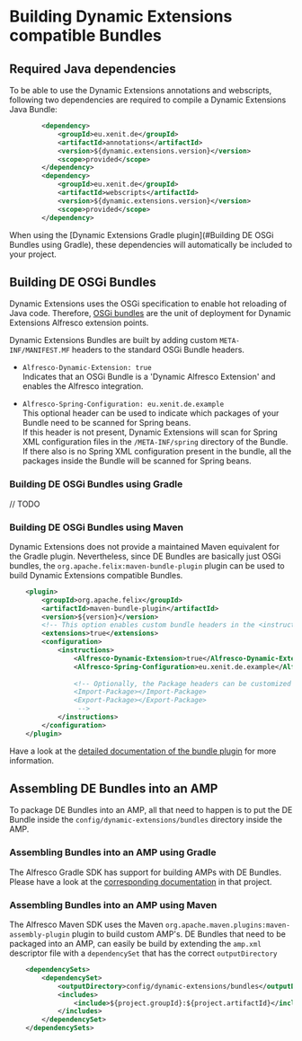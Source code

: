 # Building Dynamic Extensions compatible Bundles

## Required Java dependencies

To be able to use the Dynamic Extensions annotations and webscripts, following two dependencies are required
to compile a Dynamic Extensions Java Bundle:

```xml
        <dependency>
            <groupId>eu.xenit.de</groupId>
            <artifactId>annotations</artifactId>
            <version>${dynamic.extensions.version}</version>
            <scope>provided</scope>
        </dependency>
        <dependency>
            <groupId>eu.xenit.de</groupId>
            <artifactId>webscripts</artifactId>
            <version>${dynamic.extensions.version}</version>
            <scope>provided</scope>
        </dependency>
```

When using the [Dynamic Extensions Gradle plugin](#Building DE OSGi Bundles using Gradle), 
these dependencies will automatically be included to your project.

## Building DE OSGi Bundles

Dynamic Extensions uses the OSGi specification to enable hot reloading of Java 
code. Therefore, [OSGi bundles](https://en.wikipedia.org/wiki/OSGi#Bundles) 
are the unit of deployment for Dynamic Extensions Alfresco extension points.

Dynamic Extensions Bundles are built by adding custom `META-INF/MANIFEST.MF` headers
to the standard OSGi Bundle headers.

* `Alfresco-Dynamic-Extension: true`  
    Indicates that an OSGi Bundle is a 'Dynamic Alfresco Extension' and enables the 
    Alfresco integration.
    
* `Alfresco-Spring-Configuration: eu.xenit.de.example`  
    This optional header can be used to indicate which packages of your Bundle need to be scanned for Spring beans.  
    If this header is not present, Dynamic Extensions will scan for Spring XML configuration files in the 
    `/META-INF/spring` directory of the Bundle.  
    If there also is no Spring XML configuration present in the bundle, all the packages
    inside the Bundle will be scanned for Spring beans.
    

### Building DE OSGi Bundles using Gradle

// TODO

### Building DE OSGi Bundles using Maven

Dynamic Extensions does not provide a maintained Maven equivalent for the Gradle plugin. 
Nevertheless, since DE Bundles are basically just OSGi bundles, the 
`org.apache.felix:maven-bundle-plugin` plugin can be used to build Dynamic Extensions compatible 
Bundles.

```xml
    <plugin>
        <groupId>org.apache.felix</groupId>
        <artifactId>maven-bundle-plugin</artifactId>
        <version>${version}</version>
        <!-- This option enables custom bundle headers in the <instructions> -->
        <extensions>true</extensions>
        <configuration>
            <instructions>
                <Alfresco-Dynamic-Extension>true</Alfresco-Dynamic-Extension>
                <Alfresco-Spring-Configuration>eu.xenit.de.example</Alfresco-Spring-Configuration>
                
                <!-- Optionally, the Package headers can be customized
                <Import-Package></Import-Package>
                <Export-Package></Export-Package>                
                 -->
            </instructions>
        </configuration>
    </plugin>
```

Have a look at the [detailed documentation of the bundle plugin](https://felix.apache.org/documentation/subprojects/apache-felix-maven-bundle-plugin-bnd.html)
for more information.

## Assembling DE Bundles into an AMP

To package DE Bundles into an AMP, all that need to happen is to put the DE Bundle inside the 
`config/dynamic-extensions/bundles` directory inside the AMP.

### Assembling Bundles into an AMP using Gradle

The Alfresco Gradle SDK has support for building AMPs with DE Bundles. Please have a look at the 
[corresponding documentation](https://github.com/xenit-eu/alfresco-gradle-sdk#dynamicextension) in that project.

### Assembling Bundles into an AMP using Maven

The Alfresco Maven SDK uses the Maven `org.apache.maven.plugins:maven-assembly-plugin` plugin to build custom 
AMP's. DE Bundles that need to be packaged into an AMP, can easily be build by extending the `amp.xml` 
descriptor file with a `dependencySet` that has the correct `outputDirectory`

```xml
    <dependencySets>
        <dependencySet>
            <outputDirectory>config/dynamic-extensions/bundles</outputDirectory>
            <includes>
                <include>${project.groupId}:${project.artifactId}</include>
            </includes>
        </dependencySet>
    </dependencySets>
```
